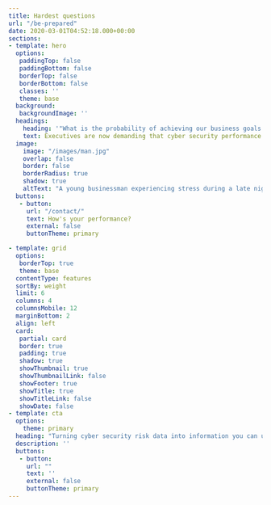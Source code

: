 ```yaml
---
title: Hardest questions
url: "/be-prepared"
date: 2020-03-01T04:52:18.000+00:00
sections:
- template: hero
  options:
   paddingTop: false
   paddingBottom: false
   borderTop: false
   borderBottom: false
   classes: ''
   theme: base  
  background:
   backgroundImage: '' 
  headings:
    heading: '"What is the probability of achieving our business goals given the cyber security risks and uncertainty?"'
    text: Executives are now demanding that cyber security performance is accountable, transparent and of business value. 
  image:
    image: "/images/man.jpg"
    overlap: false
    border: false
    borderRadius: true
    shadow: true
    altText: "A young businessman experiencing stress during a late night at work"
  buttons:
   - button:
     url: "/contact/"
     text: How's your performance? 
     external: false
     buttonTheme: primary

- template: grid
  options:
   borderTop: true
   theme: base
  contentType: features
  sortBy: weight
  limit: 6
  columns: 4
  columnsMobile: 12
  marginBottom: 2
  align: left
  card:
   partial: card
   border: true
   padding: true
   shadow: true
   showThumbnail: true
   showThumbnailLink: false 
   showFooter: true
   showTitle: true
   showTitleLink: false 
   showDate: false
- template: cta
  options:
    theme: primary
  heading: "Turning cyber security risk data into information you can use now."
  description: ''  
  buttons:
   - button: 
     url: ""
     text: '' 
     external: false
     buttonTheme: primary
---
```

